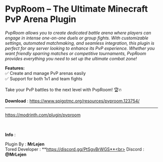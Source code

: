# PvpRoom – The Ultimate Minecraft PvP Arena Plugin<br>

*PvpRoom allows you to create dedicated battle arena where players can engage in intense one-on-one duels or group fights. With customizable settings, automated matchmaking, and seamless integration, this plugin is perfect for any server looking to enhance its PvP experience. Whether you want friendly sparring matches or competitive tournaments, PvpRoom provides everything you need to set up the ultimate combat zone!*<br>

**Features:**<br>
✅ Create and manage PvP arenas easily<br>
✅ Support for both 1v1 and team fights<br>
<br>
 Take your PvP battles to the next level with PvpRoom! 🏆🔥
<br>

**Download** : https://www.spigotmc.org/resources/pvproom.123754/
<br>
______________
https://modrinth.com/plugin/pvproom
<br>
<br>
<br>





**Info** :

Plugin By : **MrLejen**<br>
Tored Developer : **https://discord.gg/PtSgvBrWGS**<br>
Discord : **@MrLejen**

